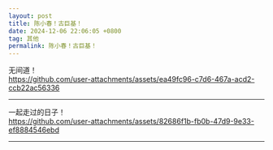 ```yaml
---
layout: post
title: 陈小春！古巨基！
date: 2024-12-06 22:06:05 +0800
tag: 其他
permalink: 陈小春！古巨基！
---
```

无间道！  
https://github.com/user-attachments/assets/ea49fc96-c7d6-467a-acd2-ccb22ac56336

---

一起走过的日子！  
https://github.com/user-attachments/assets/82686f1b-fb0b-47d9-9e33-ef8884546ebd  

---

